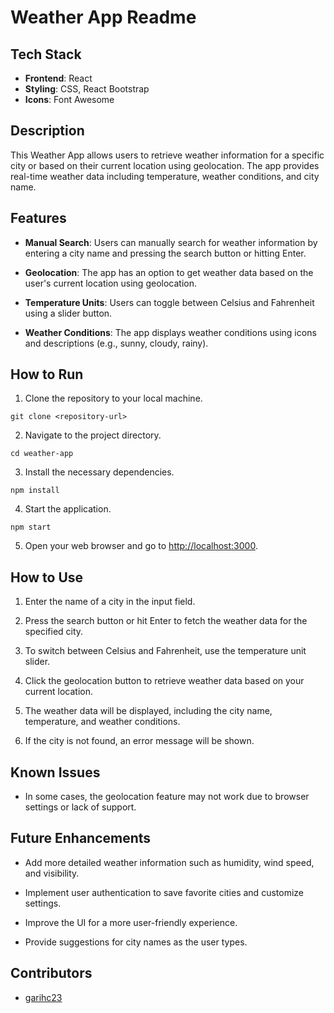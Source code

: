 # Weather App Readme

## Tech Stack
- **Frontend**: React
- **Styling**: CSS, React Bootstrap
- **Icons**: Font Awesome

## Description
This Weather App allows users to retrieve weather information for a specific city or based on their current location using geolocation. The app provides real-time weather data including temperature, weather conditions, and city name.

## Features

- **Manual Search**: Users can manually search for weather information by entering a city name and pressing the search button or hitting Enter.

- **Geolocation**: The app has an option to get weather data based on the user's current location using geolocation.

- **Temperature Units**: Users can toggle between Celsius and Fahrenheit using a slider button.

- **Weather Conditions**: The app displays weather conditions using icons and descriptions (e.g., sunny, cloudy, rainy).

## How to Run

1. Clone the repository to your local machine.

```
git clone <repository-url>
```

2. Navigate to the project directory.

```
cd weather-app
```

3. Install the necessary dependencies.

```
npm install
```

4. Start the application.

```
npm start
```

5. Open your web browser and go to [http://localhost:3000](http://localhost:3000).

## How to Use

1. Enter the name of a city in the input field.

2. Press the search button or hit Enter to fetch the weather data for the specified city.

3. To switch between Celsius and Fahrenheit, use the temperature unit slider.

4. Click the geolocation button to retrieve weather data based on your current location.

5. The weather data will be displayed, including the city name, temperature, and weather conditions.

6. If the city is not found, an error message will be shown.

## Known Issues

- In some cases, the geolocation feature may not work due to browser settings or lack of support.

## Future Enhancements

- Add more detailed weather information such as humidity, wind speed, and visibility.

- Implement user authentication to save favorite cities and customize settings.

- Improve the UI for a more user-friendly experience.

- Provide suggestions for city names as the user types.

## Contributors

- [garihc23](https://github.com/garihc23)
